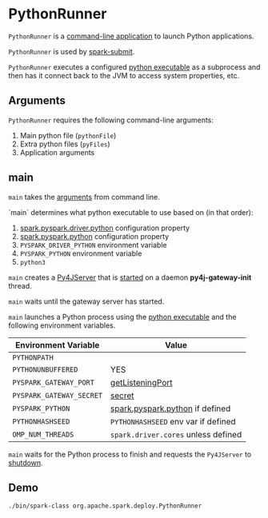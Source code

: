 # PythonRunner

`PythonRunner` is a [command-line application](#main) to launch Python applications.

`PythonRunner` is used by [spark-submit](demo/executing-pyspark-applications-using-spark-submit.md).

`PythonRunner` executes a configured [python executable](#main-pythonExec) as a subprocess and then has it connect back to the JVM to access system properties, etc.

## Arguments

`PythonRunner` requires the following command-line arguments:

1. Main python file (`pythonFile`)
1. Extra python files (`pyFiles`)
1. Application arguments

## <span id="main"> main

`main` takes the [arguments](#arguments) from command line.

<span id="main-pythonExec">
`main` determines what python executable to use based on (in that order):

1. [spark.pyspark.driver.python](configuration-properties.md#spark.pyspark.driver.python) configuration property
1. [spark.pyspark.python](configuration-properties.md#spark.pyspark.python) configuration property
1. `PYSPARK_DRIVER_PYTHON` environment variable
1. `PYSPARK_PYTHON` environment variable
1. `python3`

`main` creates a [Py4JServer](Py4JServer.md) that is [started](Py4JServer.md#start) on a daemon **py4j-gateway-init** thread.

`main` waits until the gateway server has started.

`main` launches a Python process using the [python executable](#main-pythonExec) and the following environment variables.

Environment Variable | Value
---------------------|---------
 `PYTHONPATH` |
 `PYTHONUNBUFFERED` | YES
 `PYSPARK_GATEWAY_PORT` | [getListeningPort](Py4JServer.md#getListeningPort)
 `PYSPARK_GATEWAY_SECRET` | [secret](Py4JServer.md#secret)
 `PYSPARK_PYTHON` | [spark.pyspark.python](configuration-properties.md#spark.pyspark.python) if defined
 `PYTHONHASHSEED` | `PYTHONHASHSEED` env var if defined
 `OMP_NUM_THREADS` | `spark.driver.cores` unless defined

`main` waits for the Python process to finish and requests the `Py4JServer` to [shutdown](Py4JServer.md#shutdown).

## Demo

```text
./bin/spark-class org.apache.spark.deploy.PythonRunner
```
